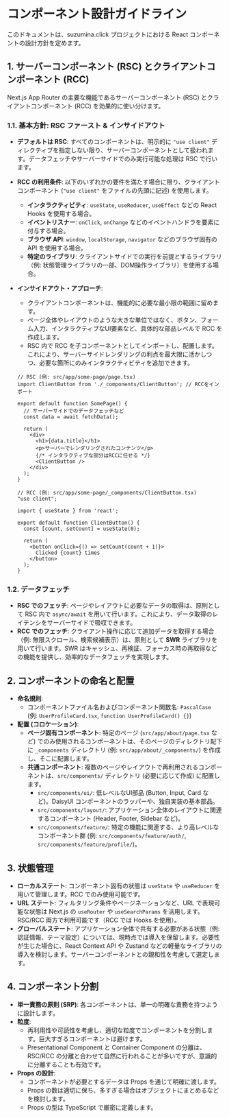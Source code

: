 # コンポーネント設計ガイドライン

このドキュメントは、suzumina.click プロジェクトにおける React コンポーネントの設計方針を定めます。

## 1. サーバーコンポーネント (RSC) とクライアントコンポーネント (RCC)

Next.js App Router の主要な機能であるサーバーコンポーネント (RSC) とクライアントコンポーネント (RCC) を効果的に使い分けます。

### 1.1. 基本方針: RSC ファースト & インサイドアウト

- **デフォルトは RSC**: すべてのコンポーネントは、明示的に `"use client"` ディレクティブを指定しない限り、サーバーコンポーネントとして扱われます。データフェッチやサーバーサイドでのみ実行可能な処理は RSC で行います。
- **RCC の利用条件**: 以下のいずれかの要件を満たす場合に限り、クライアントコンポーネント (`"use client"` をファイルの先頭に記述) を使用します。
    - **インタラクティビティ**: `useState`, `useReducer`, `useEffect` などの React Hooks を使用する場合。
    - **イベントリスナー**: `onClick`, `onChange` などのイベントハンドラを要素に付与する場合。
    - **ブラウザ API**: `window`, `localStorage`, `navigator` などのブラウザ固有の API を使用する場合。
    - **特定のライブラリ**: クライアントサイドでの実行を前提とするライブラリ（例: 状態管理ライブラリの一部、DOM操作ライブラリ）を使用する場合。
- **インサイドアウト・アプローチ**:
    - クライアントコンポーネントは、機能的に必要な最小限の範囲に留めます。
    - ページ全体やレイアウトのような大きな単位ではなく、ボタン、フォーム入力、インタラクティブなUI要素など、具体的な部品レベルで RCC を作成します。
    - RSC 内で RCC を子コンポーネントとしてインポートし、配置します。これにより、サーバーサイドレンダリングの利点を最大限に活かしつつ、必要な箇所にのみインタラクティビティを追加できます。

    ```tsx
    // RSC (例: src/app/some-page/page.tsx)
    import ClientButton from './_components/ClientButton'; // RCCをインポート

    export default function SomePage() {
      // サーバーサイドでのデータフェッチなど
      const data = await fetchData();

      return (
        <div>
          <h1>{data.title}</h1>
          <p>サーバーでレンダリングされたコンテンツ</p>
          {/* インタラクティブな部分はRCCに任せる */}
          <ClientButton />
        </div>
      );
    }

    // RCC (例: src/app/some-page/_components/ClientButton.tsx)
    "use client";

    import { useState } from 'react';

    export default function ClientButton() {
      const [count, setCount] = useState(0);

      return (
        <button onClick={() => setCount(count + 1)}>
          Clicked {count} times
        </button>
      );
    }
    ```

### 1.2. データフェッチ

- **RSC でのフェッチ**: ページやレイアウトに必要なデータの取得は、原則として RSC 内で `async/await` を用いて行います。これにより、データ取得のレイテンシをサーバーサイドで吸収できます。
- **RCC でのフェッチ**: クライアント操作に応じて追加データを取得する場合（例: 無限スクロール、検索候補表示）は、原則として **SWR** ライブラリを用いて行います。SWR はキャッシュ、再検証、フォーカス時の再取得などの機能を提供し、効率的なデータフェッチを実現します。

## 2. コンポーネントの命名と配置

- **命名規則**:
    - コンポーネントファイル名およびコンポーネント関数名: `PascalCase` (例: `UserProfileCard.tsx`, `function UserProfileCard() {}`)
- **配置 (コロケーション)**:
    - **ページ固有コンポーネント**: 特定のページ (`src/app/about/page.tsx` など) でのみ使用されるコンポーネントは、そのページのディレクトリ配下に `_components` ディレクトリ (例: `src/app/about/_components/`) を作成し、そこに配置します。
    - **共通コンポーネント**: 複数のページやレイアウトで再利用されるコンポーネントは、`src/components/` ディレクトリ (必要に応じて作成) に配置します。
        - `src/components/ui/`: 低レベルなUI部品 (Button, Input, Card など)。DaisyUI コンポーネントのラッパーや、独自実装の基本部品。
        - `src/components/layout/`: アプリケーション全体のレイアウトに関連するコンポーネント (Header, Footer, Sidebar など)。
        - `src/components/feature/`: 特定の機能に関連する、より高レベルなコンポーネント群 (例: `src/components/feature/auth/`, `src/components/feature/profile/`)。

## 3. 状態管理

- **ローカルステート**: コンポーネント固有の状態は `useState` や `useReducer` を用いて管理します。RCC でのみ使用可能です。
- **URL ステート**: フィルタリング条件やページネーションなど、URL で表現可能な状態は Next.js の `useRouter` や `useSearchParams` を活用します。RSC/RCC 両方で利用可能です（RCC では Hooks を使用）。
- **グローバルステート**: アプリケーション全体で共有する必要がある状態（例: 認証情報、テーマ設定）については、現時点では導入を保留します。必要性が生じた場合に、React Context API や Zustand などの軽量なライブラリの導入を検討します。サーバーコンポーネントとの親和性を考慮して選定します。

## 4. コンポーネント分割

- **単一責務の原則 (SRP)**: 各コンポーネントは、単一の明確な責務を持つように設計します。
- **粒度**:
    - 再利用性や可読性を考慮し、適切な粒度でコンポーネントを分割します。巨大すぎるコンポーネントは避けます。
    - Presentational Component と Container Component の分離は、RSC/RCC の分離と合わせて自然に行われることが多いですが、意識的に分離することも有効です。
- **Props の設計**:
    - コンポーネントが必要とするデータは Props を通じて明確に渡します。
    - Props の数は適切に保ち、多すぎる場合はオブジェクトにまとめるなどを検討します。
    - Props の型は TypeScript で厳密に定義します。
